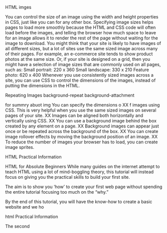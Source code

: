 HTML imges 


You can control the size of an
image using the width and
height properties in CSS, just
like you can for any other box.
Specifying image sizes helps
pages to load more smoothly
because the HTML and CSS
code will often load before the
images, and telling the browser
how much space to leave for an
image allows it to render the rest
of the page without waiting for
the image to download.
You might think that your site
is likely to have images of all
different sizes, but a lot of sites
use the same sized image across
many of their pages.
For example, an e-commerce site
tends to show product photos
at the same size. Or, if your site
is designed on a grid, then you
might have a selection of image
sizes that are commonly used on
all pages, such as:
Small portrait: 220 x 360
Small landscape: 330 x 210
Feature photo: 620 x 400
Whenever you use consistently
sized images across a site,
you can use CSS to control
the dimensions of the
images, instead of putting the
dimensions in the HTML.

Repeating Images   background-repeat   background-attachment

for summry abuot img You can specify the dimensions o XX f images using CSS.
This is very helpful when you use the same sized
images on several pages of your site.
XX Images can be aligned both horizontally and vertically
using CSS.
XX You can use a background image behind the box
created by any element on a page.
XX Background images can appear just once or be
repeated across the background of the box.
XX You can create image rollover effects by moving the
background position of an image.
XX To reduce the number of images your browser has to
load, you can create image sprites.

HTML Practical Information

HTML for Absolute Beginners
While many guides on the internet attempt to teach HTML using a lot of mind-boggling theory, this tutorial will instead focus on giving you the practical skills to build your first site.

The aim is to show you ‘how’ to create your first web page without spending the entire tutorial focusing too much on the “why.”

By the end of this tutorial, you will have the know-how to create a basic website and we ho


html  Practical Information


The second <script> element
is used to tell the browser about
the Flash movie, as well as which
element it should replace. This
element is actually telling the
SWFObject script five pieces
of information, which are in the
brackets:
1. The location of the .swf file:
flash/bird.swf
2. The element that the Flash
movie should replace, specified
by the value of the id attribute
on the <div> element:
bird
3. The width of the Flash movie:
400 px
4. The height of the Flash movie:
300 px
5. The minimum version of the
Flash player needed to view the
movie:
Flash Player 8